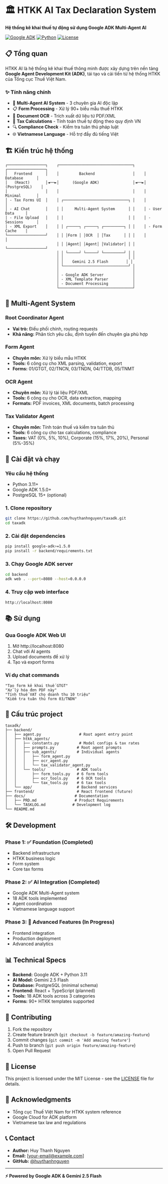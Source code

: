 # 🏛️ HTKK AI Tax Declaration System

**Hệ thống kê khai thuế tự động sử dụng Google ADK Multi-Agent AI**

[![Google ADK](https://img.shields.io/badge/Google-ADK-blue)](https://cloud.google.com/adk)
[![Python](https://img.shields.io/badge/Python-3.11+-green)](https://python.org)
[![License](https://img.shields.io/badge/License-MIT-yellow)](LICENSE)

## 📋 Tổng quan

HTKK AI là hệ thống kê khai thuế thông minh được xây dựng trên nền tảng **Google Agent Development Kit (ADK)**, tái tạo và cải tiến từ hệ thống HTKK của Tổng cục Thuế Việt Nam.

### ✨ Tính năng chính

- 🤖 **Multi-Agent AI System** - 3 chuyên gia AI độc lập
- 📋 **Form Processing** - Xử lý 90+ biểu mẫu thuế HTKK
- 📄 **Document OCR** - Trích xuất dữ liệu từ PDF/XML
- 🧮 **Tax Calculations** - Tính toán thuế tự động theo quy định VN
- 🔍 **Compliance Check** - Kiểm tra tuân thủ pháp luật
- 🌐 **Vietnamese Language** - Hỗ trợ đầy đủ tiếng Việt

## 🏗️ Kiến trúc hệ thống

```
┌─────────────────┐    ┌─────────────────────────────────┐    ┌─────────────────┐
│   Frontend      │    │         Backend                 │    │   Database      │
│   (React)       │◄──►│      (Google ADK)               │◄──►│ (PostgreSQL)    │
│                 │    │                                 │    │   Minimal       │
│ - Tax Forms UI  │    │ ┌─────────────────────────────┐ │    │                 │
│ - AI Chat       │    │ │     Multi-Agent System      │ │    │ - User Data     │
│ - File Upload   │    │ │                             │ │    │ - Sessions      │
│ - XML Export    │    │ │ ┌─────┐ ┌─────┐ ┌─────────┐ │ │    │ - Form Cache    │
└─────────────────┘    │ │ │Form │ │OCR  │ │Tax      │ │ │    │                 │
                       │ │ │Agent│ │Agent│ │Validator│ │ │    └─────────────────┘
                       │ │ └─────┘ └─────┘ └─────────┘ │ │
                       │ │                             │ │
                       │ │    Gemini 2.5 Flash        │ │
                       │ └─────────────────────────────┘ │
                       │                                 │
                       │ - Google ADK Server             │
                       │ - XML Template Parser           │
                       │ - Document Processing           │
                       └─────────────────────────────────┘
```

## 🤖 Multi-Agent System

### Root Coordinator Agent
- **Vai trò:** Điều phối chính, routing requests
- **Khả năng:** Phân tích yêu cầu, định tuyến đến chuyên gia phù hợp

### Form Agent
- **Chuyên môn:** Xử lý biểu mẫu HTKK
- **Tools:** 6 công cụ cho XML parsing, validation, export
- **Forms:** 01/GTGT, 02/TNCN, 03/TNDN, 04/TTDB, 05/TNMT

### OCR Agent  
- **Chuyên môn:** Xử lý tài liệu PDF/XML
- **Tools:** 6 công cụ cho OCR, data extraction, mapping
- **Formats:** PDF invoices, XML documents, batch processing

### Tax Validator Agent
- **Chuyên môn:** Tính toán thuế và kiểm tra tuân thủ
- **Tools:** 6 công cụ cho tax calculations, compliance
- **Taxes:** VAT (0%, 5%, 10%), Corporate (15%, 17%, 20%), Personal (5%-35%)

## 🚀 Cài đặt và chạy

### Yêu cầu hệ thống
- Python 3.11+
- Google ADK 1.5.0+
- PostgreSQL 15+ (optional)

### 1. Clone repository
```bash
git clone https://github.com/huythanhnguyen/taxadk.git
cd taxadk
```

### 2. Cài đặt dependencies
```bash
pip install google-adk>=1.5.0
pip install -r backend/requirements.txt
```

### 3. Chạy Google ADK server
```bash
cd backend
adk web . --port=8080 --host=0.0.0.0
```

### 4. Truy cập web interface
```
http://localhost:8080
```

## 📚 Sử dụng

### Qua Google ADK Web UI
1. Mở http://localhost:8080
2. Chat với AI agents
3. Upload documents để xử lý
4. Tạo và export forms

### Ví dụ chat commands
```
"Tạo form kê khai thuế GTGT"
"Xử lý hóa đơn PDF này"  
"Tính thuế VAT cho doanh thu 10 triệu"
"Kiểm tra tuân thủ form 03/TNDN"
```

## 📁 Cấu trúc project

```
taxadk/
├── backend/
│   ├── agent.py                 # Root agent entry point
│   ├── htkk_agents/
│   │   ├── constants.py         # Model configs & tax rates
│   │   ├── prompts.py          # Root agent prompts
│   │   ├── sub_agents/         # Individual agents
│   │   │   ├── form_agent.py
│   │   │   ├── ocr_agent.py
│   │   │   └── tax_validator_agent.py
│   │   └── tools/              # ADK tools
│   │       ├── form_tools.py   # 6 form tools
│   │       ├── ocr_tools.py    # 6 OCR tools
│   │       └── tax_tools.py    # 6 tax tools
│   └── app/                    # Backend services
├── frontend/                   # React frontend (future)
├── docs/                      # Documentation
│   ├── PRD.md                 # Product Requirements
│   └── TASKLOG.md            # Development log
└── README.md
```

## 🛠️ Development

### Phase 1: ✅ Foundation (Completed)
- Backend infrastructure
- HTKK business logic
- Form system
- Core tax forms

### Phase 2: ✅ AI Integration (Completed)  
- Google ADK Multi-Agent system
- 18 ADK tools implemented
- Agent coordination
- Vietnamese language support

### Phase 3: 🔄 Advanced Features (In Progress)
- Frontend integration
- Production deployment
- Advanced analytics

## 📊 Technical Specs

- **Backend:** Google ADK + Python 3.11
- **AI Model:** Gemini 2.5 Flash
- **Database:** PostgreSQL (minimal schema)
- **Frontend:** React + TypeScript (planned)
- **Tools:** 18 ADK tools across 3 categories
- **Forms:** 90+ HTKK templates supported

## 🤝 Contributing

1. Fork the repository
2. Create feature branch (`git checkout -b feature/amazing-feature`)
3. Commit changes (`git commit -m 'Add amazing feature'`)
4. Push to branch (`git push origin feature/amazing-feature`)
5. Open Pull Request

## 📄 License

This project is licensed under the MIT License - see the [LICENSE](LICENSE) file for details.

## 🙏 Acknowledgments

- Tổng cục Thuế Việt Nam for HTKK system reference
- Google Cloud for ADK platform
- Vietnamese tax law and regulations

## 📞 Contact

- **Author:** Huy Thanh Nguyen
- **Email:** [your-email@example.com]
- **GitHub:** [@huythanhnguyen](https://github.com/huythanhnguyen)

---

**⚡ Powered by Google ADK & Gemini 2.5 Flash** 